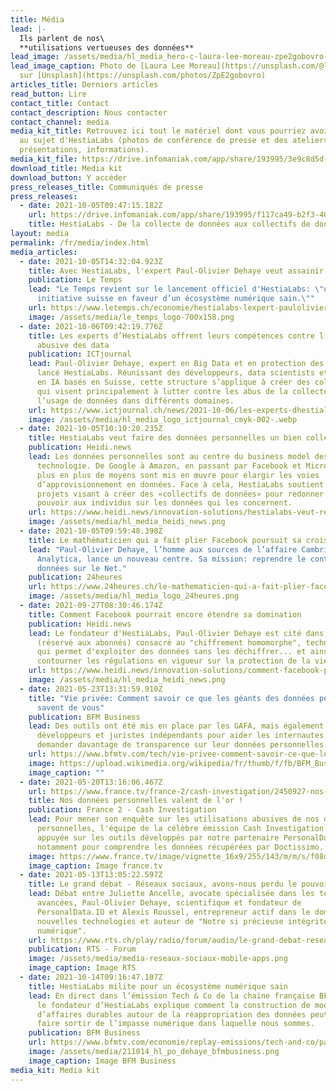 ```yaml
---
title: Média
lead: |-
  Ils parlent de nos\
  **utilisations vertueuses des données**
lead_image: /assets/media/hl_media_hero-c-laura-lee-moreau-zpe2gobovro-unsplash-c.jpeg
lead_image_caption: Photo de [Laura Lee Moreau](https://unsplash.com/@laura_lee)
  sur [Unsplash](https://unsplash.com/photos/ZpE2gobovro)
articles_title: Derniers articles
read_button: Lire
contact_title: Contact
contact_description: Nous contacter
contact_channel: media
media_kit_title: Retrouvez ici tout le matériel dont vous pourriez avoir besoin
  au sujet d'HestiaLabs (photos de conférence de presse et des ateliers, logos,
  présentations, informations).
media_kit_file: https://drive.infomaniak.com/app/share/193995/3e9c8d5d-81f9-4a89-87e2-32a2678425b5
download_title: Media kit
download_button: Y accéder
press_releases_title: Communiqués de presse
press_releases:
  - date: 2021-10-05T09:47:15.182Z
    url: https://drive.infomaniak.com/app/share/193995/f117ca49-b2f3-400f-8510-f79790e9813b
    title: HestiaLabs - De la collecte de données aux collectifs de données
layout: media
permalink: /fr/media/index.html
media_articles:
  - date: 2021-10-05T14:32:04.923Z
    title: Avec HestiaLabs, l'expert Paul-Olivier Dehaye veut assainir le web
    publication: Le Temps
    lead: "Le Temps revient sur le lancement officiel d'HestiaLabs: \"une nouvelle
      initiative suisse en faveur d’un écosystème numérique sain.\""
    url: https://www.letemps.ch/economie/hestialabs-lexpert-paulolivier-dehaye-veut-assainir-web
    image: /assets/media/le_temps_logo-700x158.png
  - date: 2021-10-06T09:42:19.776Z
    title: Les experts d’HestiaLabs offrent leurs compétences contre l’exploitation
      abusive des data
    publication: ICTjournal
    lead: Paul-Olivier Dehaye, expert en Big Data et en protection des données, a
      lancé HestiaLabs. Réunissant des développeurs, data scientists et experts
      en IA basés en Suisse, cette structure s’applique à créer des collectifs
      qui visent principalement à lutter contre les abus de la collecte et de
      l’usage de données dans différents domaines.
    url: https://www.ictjournal.ch/news/2021-10-06/les-experts-dhestialabs-offrent-leurs-competences-contre-lexploitation-abusive-des
    image: /assets/media/hl_media_logo_ictjournal_cmyk-002-.webp
  - date: 2021-10-05T10:10:20.235Z
    title: HestiaLabs veut faire des données personnelles un bien collectif
    publication: Heidi.news
    lead: Les données personnelles sont au centre du business model des géants de la
      technologie. De Google à Amazon, en passant par Facebook et Microsoft, de
      plus en plus de moyens sont mis en œuvre pour élargir les voies
      d’approvisionnement en données. Face à cela, HestiaLabs soutient des
      projets visant à créer des «collectifs de données» pour redonner le
      pouvoir aux individus sur les données qui les concernent.
    url: https://www.heidi.news/innovation-solutions/hestialabs-veut-rendre-aux-individus-le-pouvoir-sur-leurs-donnees
    image: /assets/media/hl_media_heidi_news.png
  - date: 2021-10-05T09:59:48.398Z
    title: Le mathématicien qui a fait plier Facebook poursuit sa croisade à Genève
    lead: "Paul-Olivier Dehaye, l’homme aux sources de l’affaire Cambridge
      Analytica, lance un nouveau centre. Sa mission: reprendre le contrôle des
      données sur le Net."
    publication: 24heures
    url: https://www.24heures.ch/le-mathematicien-qui-a-fait-plier-facebook-poursuit-sa-croisade-a-geneve-954234255892
    image: /assets/media/hl_media_logo_24heures.png
  - date: 2021-09-27T08:30:46.174Z
    title: Comment Facebook pourrait encore étendre sa domination
    publication: Heidi.news
    lead: Le fondateur d'HestiaLabs, Paul-Olivier Dehaye est cité dans cet article
      (réservé aux abonnés) consacré au "chiffrement homomorphe", technologie
      qui permet d'exploiter des données sans les déchiffrer... et ainsi de
      contourner les régulations en vigueur sur la protection de la vie privée.
    url: https://www.heidi.news/innovation-solutions/comment-facebook-pourrait-encore-etendre-sa-domination
    image: /assets/media/hl_media_heidi_news.png
  - date: 2021-05-23T13:31:59.910Z
    title: "Vie privée: Comment savoir ce que les géants des données personnelles
      savent de vous"
    publication: BFM Business
    lead: Des outils ont été mis en place par les GAFA, mais également par des
      développeurs et juristes indépendants pour aider les internautes à
      demander davantage de transparence sur leur données personnelles.
    url: https://www.bfmtv.com/tech/vie-privee-comment-savoir-ce-que-les-geants-des-donnees-personnelles-savent-de-vous_AN-202105230004.html
    image: https://upload.wikimedia.org/wikipedia/fr/thumb/f/fb/BFM_Business_logo_2016.svg/1024px-BFM_Business_logo_2016.svg.png
    image_caption: ""
  - date: 2021-05-20T13:16:06.467Z
    url: https://www.france.tv/france-2/cash-investigation/2450927-nos-donnees-personnelles-valent-de-l-or.html
    title: Nos données personnelles valent de l'or !
    publication: France 2 - Cash Investigation
    lead: Pour mener son enquête sur les utilisations abusives de nos données
      personnelles, l'équipe de la célèbre émission Cash Investigation s’est
      appuyée sur les outils développés par notre partenaire PersonalData.io,
      notamment pour comprendre les données récupérées par Doctissimo.
    image: https://www.france.tv/image/vignette_16x9/255/143/m/m/s/f08d7611-phpwonsmm_png.jpg
    image_caption: Image france.tv
  - date: 2021-05-13T13:05:22.597Z
    title: Le grand débat - Réseaux sociaux, avons-nous perdu le pouvoir?
    lead: Débat entre Juliette Ancelle, avocate spécialisée dans les technologies
      avancées, Paul-Olivier Dehaye, scientifique et fondateur de
      PersonalData.IO et Alexis Roussel, entrepreneur actif dans le domaine des
      nouvelles technologies et auteur de "Notre si précieuse intégrité
      numérique".
    url: https://www.rts.ch/play/radio/forum/audio/le-grand-debat-reseaux-sociaux-avons-nous-perdu-le-pouvoir?id=12176867
    publication: RTS - Forum
    image: /assets/media/media-reseaux-sociaux-mobile-apps.png
    image_caption: Image RTS
  - date: 2021-10-14T09:16:47.107Z
    title: HestiaLabs milite pour un écosystème numérique sain
    lead: En direct dans l’émission Tech & Co de la chaine française BFM Business,
      le fondateur d’HestiaLabs explique comment la construction de modèles
      d’affaires durables autour de la réappropriation des données peut nous
      faire sortir de l’impasse numérique dans laquelle nous sommes.
    publication: BFM Business
    url: https://www.bfmtv.com/economie/replay-emissions/tech-and-co/paul-olivier-dehaye-hestia-labs-hestia-labs-milite-pour-un-ecosysteme-numerique-sain-14-10_VN-202110140543.html
    image: /assets/media/211014_hl_po_dehaye_bfmbusiness.png
    image_caption: Image BFM Business
media_kit: Media kit
---
```

